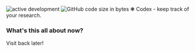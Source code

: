 ![active development](https://img.shields.io/badge/active%20dev-yes-brightgreen.svg)
![GitHub code size in bytes](https://img.shields.io/github/languages/code-size/simcard0000/codex-browser-extension.svg)
❃ Codex - keep track of your research.

### What's this all about now?
Visit back later!
